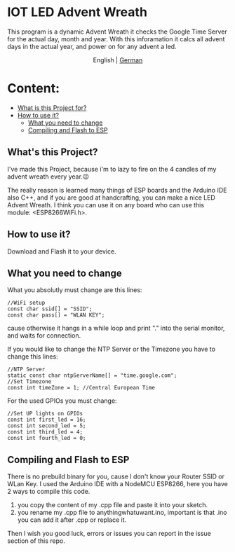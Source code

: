 # IOT LED Advent Wreath

This program is a dynamic Advent Wreath it checks the Google Time Server for the actual day, month and year. With this inforamation it calcs all advent days in the actual year, and power on for any advent a led.

<p align="center">
  <span>English</span> |
  <a href="https://github.com/lucki1000/Advent_ESP/blob/main/lang/readme_de.md">German</a>
</p>

# Content:
- [What is this Project for?](#whatsthis)
- [How to use it?](#howtouseit)
  - [What you need to change](#changes)
  - [Compiling and Flash to ESP](#compileandflash)

## What's this Project?<a name="whatsthis"></a>

I've made this Project, because i'm to lazy to fire on the 4 candles of my advent wreath every year.:wink:

The really reason is learned many things of ESP boards and the Arduino IDE also C++, and if you are good at handcrafting, you can make a nice LED Advent Wreath. I think you can use it on any board who can use this module: <ESP8266WiFi.h>.

## How to use it?<a name="howtouseit"></a>

Download and Flash it to your device.

## What you need to change<a name="changes"></a>

What you absolutly must change are this lines:
```
//WiFi setup
const char ssid[] = "SSID";
const char pass[] = "WLAN KEY";
```
cause otherwise it hangs in a while loop and print "." into the serial monitor, and waits for connection. 

If you would like to change the NTP Server or the Timezone you have to change this lines:
```
//NTP Server
static const char ntpServerName[] = "time.google.com";
//Set Timezone
const int timeZone = 1; //Central European Time
```

For the used GPIOs you must change:
```
//Set UP lights on GPIOs
const int first_led = 16;
const int second_led = 5;
const int third_led = 4;
const int fourth_led = 0;
```

## Compiling and Flash to ESP<a name="compileandflash"></a>

There is no prebuild binary for you, cause I don't know your Router SSID or WLan Key.
I used the Arduino IDE with a NodeMCU ESP8266, here you have 2 ways to compile this code.
1. you copy the content of my .cpp file and paste it into your sketch.
2. you rename my .cpp file to anythingwhatuwant.ino, important is that .ino you can add it after .cpp or replace it.

Then I wish you good luck, errors or issues you can report in the issue section of this repo.
